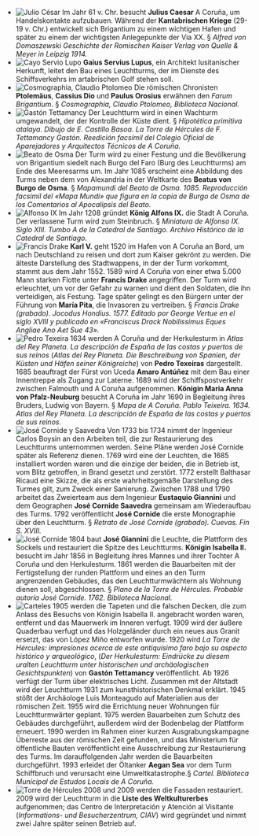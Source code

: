 * ![Julio César](http://ciav.s3.amazonaws.com/img/caesar.jpg "Julio César") Im Jahr 61 v. Chr. besucht **Julius Caesar** A Coruña, um Handelskontakte aufzubauen. Während der **Kantabrischen Kriege** (29-19 v. Chr.) entwickelt sich Brigantium zu einem wichtigen Hafen und später zu einem der wichtigsten Anlegepunkte der Via XX. § *Alfred von Domaszewski Geschichte der Romischen Kaiser Verlag von Quelle & Meyer in Leipzig 1914.*
* ![Cayo Servio Lupo](http://ciav.s3.amazonaws.com/img/lupus.jpg "Cayo Servio Lupo") **Gaius Servius Lupus**, ein Architekt lusitanischer Herkunft, leitet den Bau eines Leuchtturms, der im Dienste des Schiffsverkehrs im artabrischen Golf stehen soll. 
* ![Cosmographia, Claudio Ptolomeo](http://ciav.s3.amazonaws.com/img/cosmographia_claudio_ptolomeo.jpg "Gastón Tettamancy") Die römischen Chronisten **Ptolemäus**, **Cassius Dio** und **Paulus Orosius** erwähnen den *Farum Brigantium*. § *Cosmographia, Claudio Ptolomeo, Biblioteca Nacional.*
* ![Gastón Tettamancy](http://ciav.s3.amazonaws.com/img/tettamancy-gaston.jpg "Cosmographia, Claudio Ptolomeo") Der Leuchtturm wird in einen Wachturm umgewandelt, der der Kontrolle der Küste dient. § *Hipotética primitiva atalaya. Dibujo de E. Castillo Basoa. La Torre de Hércules de F. Tettamancy Gastón. Reedición facsímil del Colegio Oficial de Aparejadores y Arquitectos Técnicos de A Coruña.*
* ![Beato de Osma](http://ciav.s3.amazonaws.com/img/beato-osma.jpg "Beato de Osma") Der Turm wird zu einer Festung und die Bevölkerung von Brigantium siedelt nach Burgo del Faro (Burg des Leuchtturms) am Ende des Meeresarms um. Im Jahr 1085 erscheint eine Abbildung des Turms neben dem von Alexandria in der Weltkarte des **Beatus von Burgo de Osma**.  § *Mapamundi del Beato de Osma. 1085. Reproducción facsímil del «Mapa Mundi»  que figura en la copia de Burgo de Osma de los Comentarios al Apocalipsis del Beato.*
* ![Alfonso IX](http://ciav.s3.amazonaws.com/img/alfonsoix.jpg "Alfonso IX") Im Jahr 1208 gründet **König Alfons IX.** die Stadt A Coruña. Der verlassene Turm wird zum Steinbruch.  § *Miniatura de Alfonso IX. Siglo XIII. Tumbo A de la Catedral de Santiago. Archivo Histórico de la Catedral de Santiago.*
* ![Francis Drake](http://ciav.s3.amazonaws.com/img/francis-drake.jpg "Francis Drake") **Karl V.** geht 1520 im Hafen von A Coruña an Bord, um nach Deutschland zu reisen und dort zum Kaiser gekrönt zu werden. Die älteste Darstellung des Stadtwappens, in der der Turm vorkommt, stammt aus dem Jahr 1552. 1589 wird A Coruña von einer etwa 5.000 Mann starken Flotte unter **Francis Drake** angegriffen. Der Turm wird erleuchtet, um vor der Gefahr zu warnen und dient den Soldaten, die ihn verteidigen, als Festung. Tage später gelingt es den Bürgern unter der Führung von **María Pita**, die Invasoren zu vertreiben.  § *Francis Drake (grabado). Jocodus Hondius. 1577. Editado por George Vertue en el siglo XVIII y publicado en «Franciscus Drack Nobilissimus Eques Angliae Ano Aet Sue 43».*
* ![Pedro Texeira](http://ciav.s3.amazonaws.com/img/pedro-texeira.jpg "Pedro Texeira") 1634 werden A Coruña und der Herkulesturm in *Atlas del Rey Planeta. La descripción de España de las costas y puertos de sus reinos* (*Atlas del Rey Planeta. Die Beschreibung von Spanien, der Küsten und Häfen seiner Königreiche*) von **Pedro Texeiras** dargestellt. 1685 beauftragt der Fürst von Uceda **Amaro Antúñez** mit dem Bau einer Innentreppe als Zugang zur Laterne. 1689 wird der Schiffspostverkehr zwischen Falmouth und A Coruña aufgenommen. **Königin Maria Anna von Pfalz-Neuburg** besucht A Coruña im Jahr 1690 in Begleitung ihres Bruders, Ludwig von Bayern.  § *Mapa de A Coruña. Pablo Teixeira. 1634. Atlas del Rey Planeta. La descripción de España de las costas y puertos de sus reinos.*
* ![José Cornide y Saavedra](http://ciav.s3.amazonaws.com/img/jose-cornide.jpg "José Cornide") Von 1733 bis 1734 nimmt der Ingenieur Carlos Boysin an den Arbeiten teil, die zur Restaurierung des Leuchtturms unternommen werden. Seine Pläne werden José Cornide später als Referenz dienen. 1769 wird eine der Leuchten, die 1685 installiert worden waren und die einzige der beiden, die in Betrieb ist, vom Blitz getroffen, in Brand gesetzt und zerstört. 1772 erstellt Balthasar Ricaud eine Skizze, die als erste wahrheitsgemäße Darstellung des Turmes gilt, zum Zweck einer Sanierung. Zwischen 1788 und 1790 arbeitet das Zweierteam aus dem Ingenieur **Eustaquio Giannini** und dem Geographen **José Cornide Saavedra** gemeinsam am Wiederaufbau des Turms. 1792 veröffentlicht **José Cornide** die erste Monographie über den Leuchtturm.  § *Retrato de José Cornide (grabado). Cuevas. Fin S. XVIII.*
* ![José Cornide](http://ciav.s3.amazonaws.com/img/plano-torre-biblioteca-nacional.jpg "José Cornide") 1804 baut **José Giannini** die Leuchte, die Plattform des Sockels und restauriert die Spitze des Leuchtturms. **Königin Isabella II.** besucht im Jahr 1856 in Begleitung ihres Mannes und ihrer Tochter A Coruña und den Herkulesturm. 1861 werden die Bauarbeiten mit der Fertigstellung der runden Plattform und eines an den Turm angrenzenden Gebäudes, das den Leuchtturmwächtern als Wohnung dienen soll, abgeschlossen. § *Plano de la Torre de Hércules. Probable autoría José Cornide. 1762. Biblioteca Nacional.*
* ![Carteles](http://ciav.s3.amazonaws.com/img/carteles.jpg "Carteles") 1905 werden die Tapeten und die falschen Decken, die zum Anlass des Besuchs von Königin Isabella II. angebracht worden waren, entfernt und das Mauerwerk im Inneren verfugt. 1909 wird der äußere Quaderbau verfugt und das Holzgeländer durch ein neues aus Granit ersetzt, das von López Miño entworfen wurde. 1920 wird *La Torre de Hércules: impresiones acerca de este antiquísimo faro bajo su aspecto histórico y arqueológico*, (*Der Herkulesturm: Eindrücke zu diesem uralten Leuchtturm unter historischen und archäologischen Gesichtspunkten*) von **Gastón Tettamancy** veröffentlicht. Ab 1926 verfügt der Turm über elektrisches Licht. Zusammen mit der Altstadt wird der Leuchtturm 1931 zum kunsthistorischen Denkmal erklärt. 1945 stößt der Archäologe Luis Monteagudo auf Materialien aus der römischen Zeit. 1955 wird die Errichtung neuer Wohnungen für Leuchtturmwärter geplant. 1975 werden Bauarbeiten zum Schutz des Gebäudes durchgeführt, außerdem wird der Bodenbelag der Plattform erneuert. 1990 werden im Rahmen einer kurzen Ausgrabungskampagne Überreste aus der römischen Zeit gefunden, und das Ministerium für öffentliche Bauten veröffentlicht eine Ausschreibung zur Restaurierung des Turms. Im darauffolgenden Jahr werden die Bauarbeiten durchgeführt. 1993 erleidet der Öltanker **Aegan Sea** vor dem Turm Schiffbruch und verursacht eine Umweltkatastrophe.§ *Cartel. Biblioteca Municipal de Estudos Locais de A Coruña.*
* ![Torre de Hércules](http://ciav.s3.amazonaws.com/img/torre-noche.jpg "Torre de Hércules") 2008 und 2009 werden die Fassaden restauriert. 2009 wird der Leuchtturm in die **Liste des Weltkulturerbes** aufgenommen; das Centro de Interpretación y Atención al Visitante (*Informations- und Besucherzentrum, CIAV*) wird gegründet und nimmt zwei Jahre später seinen Betrieb auf.

